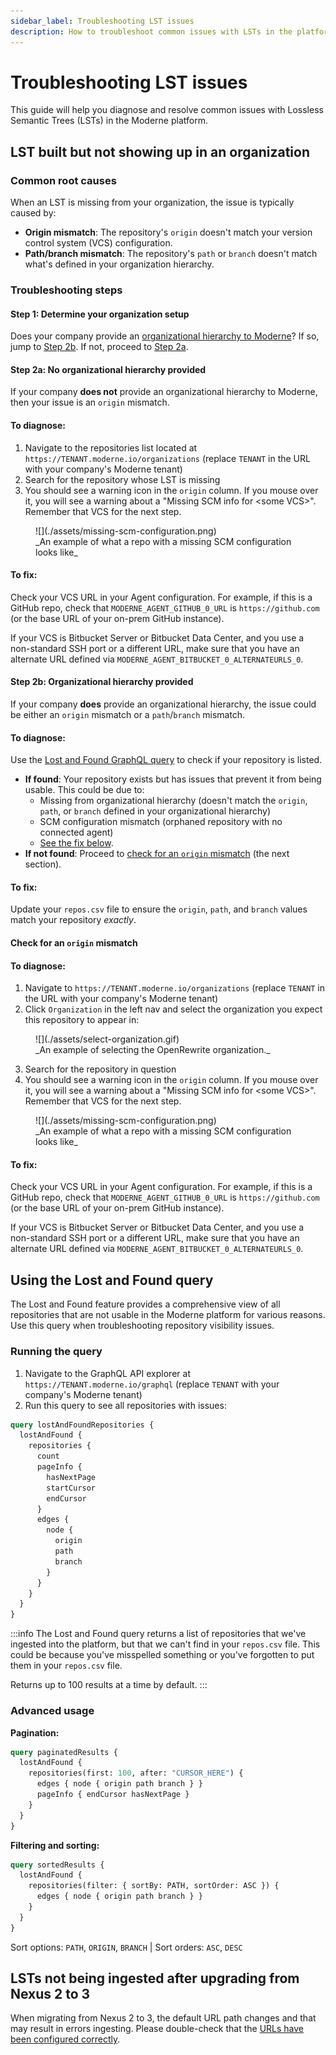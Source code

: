 ```yaml
---
sidebar_label: Troubleshooting LST issues
description: How to troubleshoot common issues with LSTs in the platform.
---
```


# Troubleshooting LST issues

This guide will help you diagnose and resolve common issues with Lossless Semantic Trees (LSTs) in the Moderne platform.

## LST built but not showing up in an organization

### Common root causes

When an LST is missing from your organization, the issue is typically caused by:

* **Origin mismatch**: The repository's `origin` doesn't match your version control system (VCS) configuration.
* **Path/branch mismatch**: The repository's `path` or `branch` doesn't match what's defined in your organization hierarchy.

### Troubleshooting steps

#### Step 1: Determine your organization setup

Does your company provide an [organizational hierarchy to Moderne](./agent-configuration/configure-organizations-hierarchy.md)? If so, jump to [Step 2b](#step-2b-organizational-hierarchy-provided). If not, proceed to [Step 2a](#step-2a-no-organizational-hierarchy-provided).

#### Step 2a: No organizational hierarchy provided

If your company **does not** provide an organizational hierarchy to Moderne, then your issue is an `origin` mismatch.

#### To diagnose:

1. Navigate to the repositories list located at `https://TENANT.moderne.io/organizations` (replace `TENANT` in the URL with your company's Moderne tenant)
2. Search for the repository whose LST is missing
3. You should see a warning icon in the `origin` column. If you mouse over it, you will see a warning about a "Missing SCM info for &lt;some VCS&gt;". Remember that VCS for the next step.

<figure>
  ![](./assets/missing-scm-configuration.png)
  <figcaption>_An example of what a repo with a missing SCM configuration looks like_</figcaption>
</figure>

#### To fix:

Check your VCS URL in your Agent configuration. For example, if this is a GitHub repo, check that `MODERNE_AGENT_GITHUB_0_URL` is `https://github.com` (or the base URL of your on-prem GitHub instance).

If your VCS is Bitbucket Server or Bitbucket Data Center, and you use a non-standard SSH port or a different URL, make sure that you have an alternate URL defined via `MODERNE_AGENT_BITBUCKET_0_ALTERNATEURLS_0`.

#### Step 2b: Organizational hierarchy provided

If your company **does** provide an organizational hierarchy, the issue could be either an `origin` mismatch or a `path`/`branch` mismatch.

#### To diagnose:

Use the [Lost and Found GraphQL query](#using-the-lost-and-found-query) to check if your repository is listed.

* **If found**: Your repository exists but has issues that prevent it from being usable. This could be due to:
  - Missing from organizational hierarchy (doesn't match the `origin`, `path`, or `branch` defined in your organizational hierarchy)
  - SCM configuration mismatch (orphaned repository with no connected agent)
  - [See the fix below](#to-fix-1).
* **If not found**: Proceed to [check for an `origin` mismatch](#check-for-an-origin-mismatch) (the next section). 

#### To fix: 

Update your `repos.csv` file to ensure the `origin`, `path`, and `branch` values match your repository _exactly_. 

#### Check for an `origin` mismatch

#### To diagnose:

1. Navigate to `https://TENANT.moderne.io/organizations` (replace `TENANT` in the URL with your company's Moderne tenant)
2. Click `Organization` in the left nav and select the organization you expect this repository to appear in:

<figure>
  ![](./assets/select-organization.gif)
  <figcaption>_An example of selecting the OpenRewrite organization._</figcaption>
</figure>

3. Search for the repository in question
4. You should see a warning icon in the `origin` column. If you mouse over it, you will see a warning about a "Missing SCM info for &lt;some VCS&gt;". Remember that VCS for the next step.

<figure>
  ![](./assets/missing-scm-configuration.png)
  <figcaption>_An example of what a repo with a missing SCM configuration looks like_</figcaption>
</figure>

#### To fix:

Check your VCS URL in your Agent configuration. For example, if this is a GitHub repo, check that `MODERNE_AGENT_GITHUB_0_URL` is `https://github.com` (or the base URL of your on-prem GitHub instance).

If your VCS is Bitbucket Server or Bitbucket Data Center, and you use a non-standard SSH port or a different URL, make sure that you have an alternate URL defined via `MODERNE_AGENT_BITBUCKET_0_ALTERNATEURLS_0`.

## Using the Lost and Found query

The Lost and Found feature provides a comprehensive view of all repositories that are not usable in the Moderne platform for various reasons. Use this query when troubleshooting repository visibility issues.

### Running the query

1. Navigate to the GraphQL API explorer at `https://TENANT.moderne.io/graphql` (replace `TENANT` with your company's Moderne tenant)
2. Run this query to see all repositories with issues:

```graphql
query lostAndFoundRepositories {
  lostAndFound {
    repositories {
      count
      pageInfo {
        hasNextPage
        startCursor
        endCursor
      }
      edges {
        node {
          origin
          path
          branch
        }
      }
    }
  }
}
```

:::info
The Lost and Found query returns a list of repositories that we've ingested into the platform, but that we can't find in your `repos.csv` file. This could be because you've misspelled something or you've forgotten to put them in your `repos.csv` file.

Returns up to 100 results at a time by default.
:::

### Advanced usage

**Pagination:**

```graphql
query paginatedResults {
  lostAndFound {
    repositories(first: 100, after: "CURSOR_HERE") {
      edges { node { origin path branch } }
      pageInfo { endCursor hasNextPage }
    }
  }
}
```

**Filtering and sorting:**

```graphql
query sortedResults {
  lostAndFound {
    repositories(filter: { sortBy: PATH, sortOrder: ASC }) {
      edges { node { origin path branch } }
    }
  }
}
```

Sort options: `PATH`, `ORIGIN`, `BRANCH` | Sort orders: `ASC`, `DESC`

## LSTs not being ingested after upgrading from Nexus 2 to 3

When migrating from Nexus 2 to 3, the default URL path changes and that may result in errors ingesting. Please double-check that the [URLs have been configured correctly](https://support.sonatype.com/hc/en-us/articles/39325029843219-Repository-How-to-enable-Nexus-2-URL-paths-in-Nexus-3).